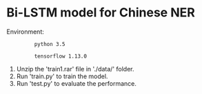 # Bi-LSTM model for Chinese NER

Environment: 

             python 3.5

             tensorflow 1.13.0


1. Unzip the 'train1.rar' file in './data/' folder.
2. Run 'train.py' to train the model.
3. Run 'test.py' to evaluate the performance.
